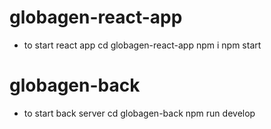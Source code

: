 # globagen-react-app

- to start react app
cd globagen-react-app
npm i
npm start


# globagen-back

- to start back server
cd globagen-back
npm run develop
